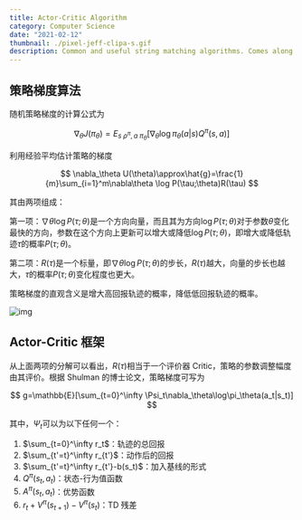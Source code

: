 ```yaml
---
title: Actor-Critic Algorithm
category: Computer Science
date: "2021-02-12"
thumbnail: ./pixel-jeff-clipa-s.gif
description: Common and useful string matching algorithms. Comes along with LeetCode examples.
---
```


## 策略梯度算法

随机策略梯度的计算公式为

$$
\nabla_\theta J(\pi_\theta)=E_{s\ \rho^\pi,a\ \pi_\theta}[\nabla_\theta \log\pi_\theta(a|s)Q^\pi(s,a)]
$$

利用经验平均估计策略的梯度

$$
\nabla_\theta U(\theta)\approx\hat{g}=\frac{1}{m}\sum_{i=1}^m\nabla\theta \log P(\tau;\theta)R(\tau)
$$

其由两项组成：

第一项：$\nabla\theta \log P(\tau;\theta)$是一个方向向量，而且其为方向$\log P(\tau;\theta)$对于参数$\theta$变化最快的方向，参数在这个方向上更新可以增大或降低$\log P(\tau;\theta)$，即增大或降低轨迹$\tau$的概率$P(\tau;\theta)$。

第二项：$R(\tau)$是一个标量，即$\nabla\theta \log P(\tau;\theta)$的步长，$R(\tau)$越大，向量的步长也越大，$\tau$的概率$P(\tau;\theta)$变化程度也更大。

策略梯度的直观含义是增大高回报轨迹的概率，降低低回报轨迹的概率。

![img](https://pic2.zhimg.com/80/v2-8dbaaa0b69b6ad6a628d83953c527e59_1440w.png)

## Actor-Critic 框架

从上面两项的分解可以看出，$R(\tau)$相当于一个评价器 Critic，策略的参数调整幅度由其评价。根据 Shulman 的博士论文，策略梯度可写为

$$
g=\mathbb{E}[\sum_{t=0}^\infty \Psi_t\nabla_\theta\log\pi_\theta(a_t|s_t)]
$$

其中，$\Psi_t$可以为以下任何一个：

1. $\sum_{t=0}^\infty r_t$：轨迹的总回报
2. $\sum_{t'=t}^\infty r_{t'}$：动作后的回报
3. $\sum_{t'=t}^\infty r_{t'}-b(s_t)$：加入基线的形式
4. $Q^\pi(s_t,a_t)$：状态-行为值函数
5. $A^\pi(s_t,a_t)$：优势函数
6. $r_t+V^\pi(s_{t+1})-V^\pi(s_{t})$：TD 残差

